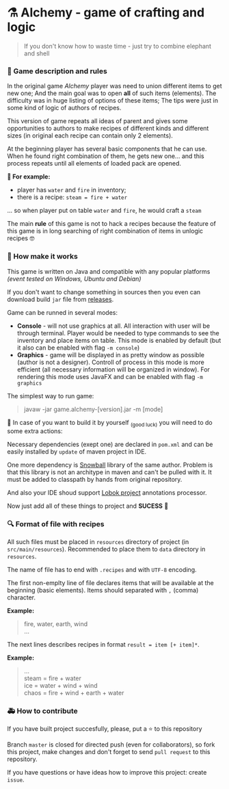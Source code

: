 # :alembic: Alchemy - game of crafting and logic
> If you don't know how to waste time - just try to combine elephant and shell

### :book: Game description and rules

In the original game _Alchemy_ player was need to union different items to get new one; 
And the main goal was to open **all** of such items (elements). The difficulty was in
huge listing of options of these items; The tips were just in some kind of logic of
authors of recipes.

This version of game repeats all ideas of parent and gives some opportunities to authors
to make recipes of different kinds and different sizes (in original each recipe can
contain only 2 elements).

At the beginning player has several basic components that he can use. When he found
right combination of them, he gets new one... and this process repeats until all
elements of loaded pack are opened.

**:white_flower: For example:** 
* player has `water` and `fire` in inventory;
* there is a recipe: `steam = fire + water`

... so when player put on table `water` and `fire`, he would craft a `steam`

The main **rule** of this game is not to hack a recipes because the feature of
this game is in long searching of right combination of items in unlogic recipes :nerd_face:

### :hammer: How make it works

This game is written on Java and compatible with any popular platforms _(event tested on Windows, Ubuntu and Debian)_

If you don't want to change something in sources then you even can download build `jar` file from 
[releases](https://github.com/Shemplo/Alchemy/releases).

Game can be runned in several modes:
* **Console** - will not use graphics at all. All interaction with user will be through terminal.
Player would be needed to type commands to see the inventory and place items on table.
This mode is enabled by default (but it also can be enabled with flag `-m console`)
* **Graphics** - game will be displayed in as pretty window as possible (author is not a designer).
Controll of process in this mode is more efficient (all necessary information will be organized in window).
For rendering this mode uses JavaFX and can be enabled with flag `-m graphics`

The simplest way to run game:
> javaw -jar game.alchemy-[version].jar -m [mode]

:crystal_ball: In case of you want to build it by yourself <sub>(good luck)</sub> you will need to do some extra actions:

Necessary dependencies (exept one) are declared in `pom.xml` and can be easily installed 
by `update` of maven project in IDE.

One more dependency is [Snowball](https://github.com/AlienCoffee/Snowball) library of the same author. 
Problem is that this library is not an architype in maven and can't be pulled with it. 
It must be added to classpath by hands from original repository.

And also your IDE shoud support [Lobok project](https://projectlombok.org) annotations processor.

Now just add all of these things to project and **SUCESS** :tada:

### :mag: Format of file with recipes

All such files must be placed in `resources` directory of project (in `src/main/resources`).
Recommended to place them to `data` directory in `resources`.

The name of file has to end with `.recipes` and with `UTF-8` encoding.

The first non-emplty line of file declares items that will be available at the beginning 
(basic elements). Items should separated with `,` (comma) character.

**Example:**
> fire, water, earth, wind  
> ...

The next lines describes recipes in format `result = item [+ item]*`.

**Example:**
> ...  
> steam = fire + water  
> ice = water + wind + wind  
> chaos = fire + wind + earth + water

### :ambulance: How to contribute

If you have built project succesfully, please, put a :star: to this repository

Branch `master` is closed for directed push (even for collaborators), so fork this project, 
make changes and don't forget to send `pull request` to this repository. 

If you have questions or have ideas how to improve this project: create `issue`.
